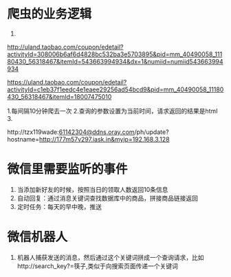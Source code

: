 # 爬虫的业务逻辑
1. 

http://uland.taobao.com/coupon/edetail?activityId=308006b6af6d4828bc532ba3e5703895&pid=mm_40490058_11180430_56318467&itemId=543663994934&dx=1&numiid=numiid543663994934

https://uland.taobao.com/coupon/edetail?activityId=c1eb37f1eedc4e1eaee29256ad54bcd9&pid=mm_40490058_11180430_56318467&itemId=18007475010

1.每间隔10分钟爬去一次
2.查询的参数设置为当前时间，请求返回的结果是html
3.

http://tzx119wade:61142304@ddns.oray.com/ph/update?hostname=http://177m57v297.iask.in&myip=192.168.3.128

# 微信里需要监听的事件
1. 当添加新好友的时候，按照当日的领取人数返回10条信息
2. 自动回复：通过消息关键词查找数据库中的商品，拼接商品链接返回
3. 定时任务：每天的早中晚，推送

# 微信机器人
1. 机器人捕获发送的消息，然后通过这个关键词拼成一个查询请求，比如http://search_key?=筷子,类似于向搜索页面传递一个关键词